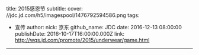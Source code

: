 title: 2015感恩节
subtitle: 
cover: //jdc.jd.com/h5/imagespool/1476792594586.png
tags:
  - 宣传
author:
  nick: 京东
  github_name: JDC
date: 2016-12-13 08:00:00
publishDate: 2016-10-17T16:00:00.000Z
link:  http://wqs.jd.com/promote/2015/underwear/game.html

---